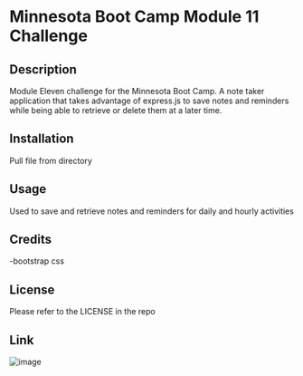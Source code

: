 # Minnesota Boot Camp Module 11 Challenge

## Description

Module Eleven challenge for the Minnesota Boot Camp. A note taker application that takes advantage of express.js to save notes and reminders while being able to retrieve or delete them at a later time.

## Installation

Pull file from directory

## Usage

Used to save and retrieve notes and reminders for daily and hourly activities

## Credits

-bootstrap css

## License

Please refer to the LICENSE in the repo

## Link

![image](https://user-images.githubusercontent.com/118943682/222499423-fd4d22f9-1bcb-4662-8803-80ad7cf02a3c.png)

